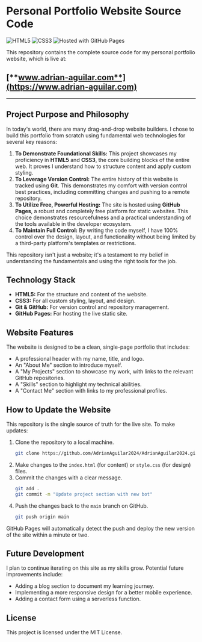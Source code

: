 # Personal Portfolio Website Source Code

![HTML5](https://img.shields.io/badge/html5-%23E34F26.svg?style=for-the-badge&logo=html5&logoColor=white)
![CSS3](https://img.shields.io/badge/css3-%231572B6.svg?style=for-the-badge&logo=css3&logoColor=white)
![Hosted with GitHub Pages](https://img.shields.io/badge/Hosted%20with-GitHub%20Pages-blue?style=for-the-badge&logo=github)

This repository contains the complete source code for my personal portfolio website, which is live at:

## [**www.adrian-aguilar.com**](https://www.adrian-aguilar.com)

---

## Project Purpose and Philosophy

In today's world, there are many drag-and-drop website builders. I chose to build this portfolio from scratch using fundamental web technologies for several key reasons:

1.  **To Demonstrate Foundational Skills:** This project showcases my proficiency in **HTML5** and **CSS3**, the core building blocks of the entire web. It proves I understand how to structure content and apply custom styling.
2.  **To Leverage Version Control:** The entire history of this website is tracked using **Git**. This demonstrates my comfort with version control best practices, including committing changes and pushing to a remote repository.
3.  **To Utilize Free, Powerful Hosting:** The site is hosted using **GitHub Pages**, a robust and completely free platform for static websites. This choice demonstrates resourcefulness and a practical understanding of the tools available in the developer ecosystem.
4.  **To Maintain Full Control:** By writing the code myself, I have 100% control over the design, layout, and functionality without being limited by a third-party platform's templates or restrictions.

This repository isn't just a website; it's a testament to my belief in understanding the fundamentals and using the right tools for the job.

## Technology Stack

*   **HTML5:** For the structure and content of the website.
*   **CSS3:** For all custom styling, layout, and design.
*   **Git & GitHub:** For version control and repository management.
*   **GitHub Pages:** For hosting the live static site.

## Website Features

The website is designed to be a clean, single-page portfolio that includes:
*   A professional header with my name, title, and logo.
*   An "About Me" section to introduce myself.
*   A "My Projects" section to showcase my work, with links to the relevant GitHub repositories.
*   A "Skills" section to highlight my technical abilities.
*   A "Contact Me" section with links to my professional profiles.

## How to Update the Website

This repository is the single source of truth for the live site. To make updates:

1.  Clone the repository to a local machine.
    ```bash
    git clone https://github.com/AdrianAguilar2024/AdrianAguilar2024.github.io.git
    ```
2.  Make changes to the `index.html` (for content) or `style.css` (for design) files.
3.  Commit the changes with a clear message.
    ```bash
    git add .
    git commit -m "Update project section with new bot"
    ```
4.  Push the changes back to the `main` branch on GitHub.
    ```bash
    git push origin main
    ```
GitHub Pages will automatically detect the push and deploy the new version of the site within a minute or two.

## Future Development

I plan to continue iterating on this site as my skills grow. Potential future improvements include:
*   Adding a blog section to document my learning journey.
*   Implementing a more responsive design for a better mobile experience.
*   Adding a contact form using a serverless function.

## License

This project is licensed under the MIT License.
